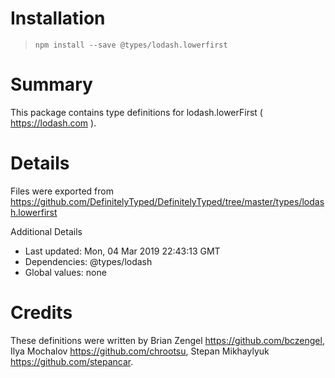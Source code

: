 # Installation
> `npm install --save @types/lodash.lowerfirst`

# Summary
This package contains type definitions for lodash.lowerFirst ( https://lodash.com ).

# Details
Files were exported from https://github.com/DefinitelyTyped/DefinitelyTyped/tree/master/types/lodash.lowerfirst

Additional Details
 * Last updated: Mon, 04 Mar 2019 22:43:13 GMT
 * Dependencies: @types/lodash
 * Global values: none

# Credits
These definitions were written by Brian Zengel <https://github.com/bczengel>, Ilya Mochalov <https://github.com/chrootsu>, Stepan Mikhaylyuk <https://github.com/stepancar>.
